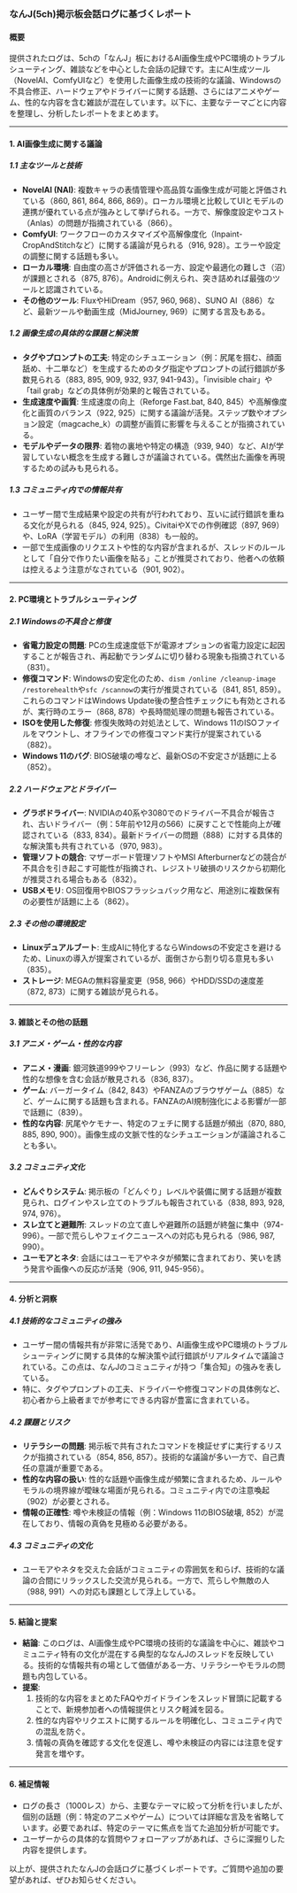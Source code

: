 ### なんJ(5ch)掲示板会話ログに基づくレポート

#### 概要
提供されたログは、5chの「なんJ」板におけるAI画像生成やPC環境のトラブルシューティング、雑談などを中心とした会話の記録です。主にAI生成ツール（NovelAI、ComfyUIなど）を使用した画像生成の技術的な議論、Windowsの不具合修正、ハードウェアやドライバーに関する話題、さらにはアニメやゲーム、性的な内容を含む雑談が混在しています。以下に、主要なテーマごとに内容を整理し、分析したレポートをまとめます。

---

#### 1. AI画像生成に関する議論
##### 1.1 主なツールと技術
- **NovelAI (NAI)**: 複数キャラの表情管理や高品質な画像生成が可能と評価されている（860, 861, 864, 866, 869）。ローカル環境と比較してUIとモデルの連携が優れている点が強みとして挙げられる。一方で、解像度設定やコスト（Anlas）の問題が指摘されている（866）。
- **ComfyUI**: ワークフローのカスタマイズや高解像度化（Inpaint-CropAndStitchなど）に関する議論が見られる（916, 928）。エラーや設定の調整に関する話題も多い。
- **ローカル環境**: 自由度の高さが評価される一方、設定や最適化の難しさ（沼）が課題とされる（875, 876）。Androidに例えられ、突き詰めれば最強のツールと認識されている。
- **その他のツール**: FluxやHiDream（957, 960, 968）、SUNO AI（886）など、最新ツールや動画生成（MidJourney, 969）に関する言及もある。

##### 1.2 画像生成の具体的な課題と解決策
- **タグやプロンプトの工夫**: 特定のシチュエーション（例：尻尾を掴む、顔面舐め、十二単など）を生成するためのタグ指定やプロンプトの試行錯誤が多数見られる（883, 895, 909, 932, 937, 941-943）。「invisible chair」や「tail grab」などの具体例が効果的と報告されている。
- **生成速度や画質**: 生成速度の向上（Reforge Fast.bat, 840, 845）や高解像度化と画質のバランス（922, 925）に関する議論が活発。ステップ数やオプション設定（magcache_k）の調整が画質に影響を与えることが指摘されている。
- **モデルやデータの限界**: 着物の裏地や特定の構造（939, 940）など、AIが学習していない概念を生成する難しさが議論されている。偶然出た画像を再現するための試みも見られる。

##### 1.3 コミュニティ内での情報共有
- ユーザー間で生成結果や設定の共有が行われており、互いに試行錯誤を重ねる文化が見られる（845, 924, 925）。CivitaiやXでの作例確認（897, 969）や、LoRA（学習モデル）の利用（838）も一般的。
- 一部で生成画像のリクエストや性的な内容が含まれるが、スレッドのルールとして「自分で作りたい画像を貼る」ことが推奨されており、他者への依頼は控えるよう注意がなされている（901, 902）。

---

#### 2. PC環境とトラブルシューティング
##### 2.1 Windowsの不具合と修復
- **省電力設定の問題**: PCの生成速度低下が電源オプションの省電力設定に起因することが報告され、再起動でランダムに切り替わる現象も指摘されている（831）。
- **修復コマンド**: Windowsの安定化のため、`dism /online /cleanup-image /restorehealth`や`sfc /scannow`の実行が推奨されている（841, 851, 859）。これらのコマンドはWindows Update後の整合性チェックにも有効とされるが、実行時のエラー（868, 878）や長時間処理の問題も報告されている。
- **ISOを使用した修復**: 修復失敗時の対処法として、Windows 11のISOファイルをマウントし、オフラインでの修復コマンド実行が提案されている（882）。
- **Windows 11のバグ**: BIOS破壊の噂など、最新OSの不安定さが話題に上る（852）。

##### 2.2 ハードウェアとドライバー
- **グラボドライバー**: NVIDIAの40系や3080でのドライバー不具合が報告され、古いドライバー（例：5年前や12月の566）に戻すことで性能向上が確認されている（833, 834）。最新ドライバーの問題（888）に対する具体的な解決策も共有されている（970, 983）。
- **管理ソフトの競合**: マザーボード管理ソフトやMSI Afterburnerなどの競合が不具合を引き起こす可能性が指摘され、レジストリ破損のリスクから初期化が推奨される場合もある（832）。
- **USBメモリ**: OS回復用やBIOSフラッシュバック用など、用途別に複数保有の必要性が話題に上る（862）。

##### 2.3 その他の環境設定
- **Linuxデュアルブート**: 生成AIに特化するならWindowsの不安定さを避けるため、Linuxの導入が提案されているが、面倒さから割り切る意見も多い（835）。
- **ストレージ**: MEGAの無料容量変更（958, 966）やHDD/SSDの速度差（872, 873）に関する雑談が見られる。

---

#### 3. 雑談とその他の話題
##### 3.1 アニメ・ゲーム・性的な内容
- **アニメ・漫画**: 銀河鉄道999やフリーレン（993）など、作品に関する話題や性的な想像を含む会話が散見される（836, 837）。
- **ゲーム**: バーガータイム（842, 843）やFANZAのブラウザゲーム（885）など、ゲームに関する話題も含まれる。FANZAのAI規制強化による影響が一部で話題に（839）。
- **性的な内容**: 尻尾やケモナー、特定のフェチに関する話題が頻出（870, 880, 885, 890, 900）。画像生成の文脈で性的なシチュエーションが議論されることも多い。

##### 3.2 コミュニティ文化
- **どんぐりシステム**: 掲示板の「どんぐり」レベルや装備に関する話題が複数見られ、ログインやスレ立てのトラブルも報告されている（838, 893, 928, 974, 976）。
- **スレ立てと避難所**: スレッドの立て直しや避難所の話題が終盤に集中（974-996）。一部で荒らしやフェイクニュースへの対応も見られる（986, 987, 990）。
- **ユーモアとネタ**: 会話にはユーモアやネタが頻繁に含まれており、笑いを誘う発言や画像への反応が活発（906, 911, 945-956）。

---

#### 4. 分析と洞察
##### 4.1 技術的なコミュニティの強み
- ユーザー間の情報共有が非常に活発であり、AI画像生成やPC環境のトラブルシューティングに関する具体的な解決策や試行錯誤がリアルタイムで議論されている。この点は、なんJのコミュニティが持つ「集合知」の強みを表している。
- 特に、タグやプロンプトの工夫、ドライバーや修復コマンドの具体例など、初心者から上級者までが参考にできる内容が豊富に含まれている。

##### 4.2 課題とリスク
- **リテラシーの問題**: 掲示板で共有されたコマンドを検証せずに実行するリスクが指摘されている（854, 856, 857）。技術的な議論が多い一方で、自己責任の意識が重要である。
- **性的な内容の扱い**: 性的な話題や画像生成が頻繁に含まれるため、ルールやモラルの境界線が曖昧な場面が見られる。コミュニティ内での注意喚起（902）が必要とされる。
- **情報の正確性**: 噂や未検証の情報（例：Windows 11のBIOS破壊, 852）が混在しており、情報の真偽を見極める必要がある。

##### 4.3 コミュニティの文化
- ユーモアやネタを交えた会話がコミュニティの雰囲気を和らげ、技術的な議論の合間にリラックスした交流が見られる。一方で、荒らしや無敵の人（988, 991）への対応も課題として浮上している。

---

#### 5. 結論と提案
- **結論**: このログは、AI画像生成やPC環境の技術的な議論を中心に、雑談やコミュニティ特有の文化が混在する典型的ななんJのスレッドを反映している。技術的な情報共有の場として価値がある一方、リテラシーやモラルの問題も内包している。
- **提案**:
  1. 技術的な内容をまとめたFAQやガイドラインをスレッド冒頭に記載することで、新規参加者への情報提供とリスク軽減を図る。
  2. 性的な内容やリクエストに関するルールを明確化し、コミュニティ内での混乱を防ぐ。
  3. 情報の真偽を確認する文化を促進し、噂や未検証の内容には注意を促す発言を増やす。

---

#### 6. 補足情報
- ログの長さ（1000レス）から、主要なテーマに絞って分析を行いましたが、個別の話題（例：特定のアニメやゲーム）については詳細な言及を省略しています。必要であれば、特定のテーマに焦点を当てた追加分析が可能です。
- ユーザーからの具体的な質問やフォローアップがあれば、さらに深掘りした内容を提供します。

以上が、提供されたなんJの会話ログに基づくレポートです。ご質問や追加の要望があれば、ぜひお知らせください。